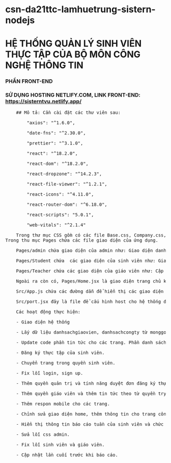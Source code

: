 # csn-da21ttc-lamhuetrung-sistern-nodejs
# HỆ THỐNG QUẢN LÝ SINH VIÊN THỰC TẬP CỦA BỘ MÔN CÔNG NGHỆ THÔNG TIN <br>
### PHẦN FRONT-END
### SỬ DỤNG HOSTING NETLIFY.COM, LINK FRONT-END: https://sisterntvu.netlify.app/
  <pre>
    ## Mô tả: Cần cài đặt các thư viên sau: <br>
        "axios": "^1.6.0",<br>
        "date-fns": "^2.30.0",<br>
        "prettier": "^3.1.0",<br>
        "react": "^18.2.0",<br>
        "react-dom": "^18.2.0",<br>
        "react-dropzone": "^14.2.3",<br>
        "react-file-viewer": "^1.2.1",<br>
        "react-icons": "^4.11.0",<br>
        "react-router-dom": "^6.18.0",<br>
        "react-scripts": "5.0.1",<br>
        "web-vitals": "^2.1.4"<br>
    Trong thư mục CSS gồm có các file Base.css, Company.css, Login.css,  Responsive.css, Student.css, Teacher.css, Admin.css được sự dụng để định dạng và trang trí nội dung của giao diện ứng dụng.
Trong thu mục Pages chứa các file giao diện của ứng dụng.<br>
    Pages/admin chứa giao diện của admin như: Giao diện danh sách công ty (Congty.jsx), giao diện đợt thực tập (dotthuctap.jsx), giao diện giáo viên (giaovien.jsx), giao diện quản lý đợt thực tập (quanlydotthuctap.jsx), giao diện quản lý thực tập (quanlythuctap.jsx), giao diện danh sách sinh viên (sinhvien.jsx), giao diện thêm công ty (themcongty.jsx), giao diện thêm dữ liệu đợt thực tập (themdulieudotthuctap.jsx), giao diện chi tiết đơn đăng ký (thongtindangky.jsx), giao diện tin tức (tintuc.jsx).<br>
    Pages/Student chứa  các giao diện của sinh viên như: Giao diện đơn đăng ký (dondangky.jsx), giao diện thực tập (thuctap.jsx), giao diện tin tức (tintuc.jsx).<br>
    Pages/Teacher chứa các giao diện của giáo viên như: Cập nhật thông tin (dangkythongtin.jsx), theo dõi thực tập (quanlythuctap.jsx), giao diện danh sách sinh viên (sinhvien.jsx), giao diện chi tiết đơn đăng ký (thongtindangky.jsx), giao diện xem báo cáo (xembaocao.jsx), giao diện tin tức (tintuc.jsx).<br>
    Ngoài ra còn có, Pages/Home.jsx là giao diện trang chủ khi sử dụng ứng dụng, Pages/Login.jsx là giao diện đăng nhập/đăng ký của ứng dụng và Pages/xulylogin.jsx là giao diện xử lý quá trình đăng nhập. <br>
    Src/App.js chứa các đường dẫn để hiển thị các giao diện trong Pages.<br>
    Src/port.jsx đây là file để cấu hình host cho hệ thống để kết nối với back-end.<br>
    Các hoạt động thực hiện: <br>
    - Giao diện hệ thống <br>
    - Lấy dữ liệu danhsachgiaovien, danhsachcongty từ monggoDB bằng axios. <br>
    - Update code phần tin tức cho các trang. Phần danh sách cán bộ hướng dẫn, danh sách công ty cho sinh viên <br>
    - Đăng ký thực tập của sinh viên.<br>
    - Chuyển trang trong quyền sinh viên.<br>
    - Fix lỗi login, sign up.<br>
    - Thêm quyền quản trị và tính năng duyệt đơn đăng ký thực tập.<br>
    - Thêm quyền giáo viên và thêm tin tức theo từ quyền try cập. <br>
    - Thêm respon mobile cho các trang.<br>
    - Chỉnh sửa giao diện home, thêm thông tin cho trang công ty - thực tập - sinh viên, chỉnh sửa logic đăng ký thực tập với công ty, chức năng thêm file báo cáo của sinh viên.<br>
    - Hiển thị thông tin báo cáo tuần của sinh viên và chức năng tải file báo cáo về máy.<br>
    - Sửa lỗi css admin.<br>
    - Fix lỗi sinh viên và giáo viên.<br>
    - Cập nhật lần cuối trước khi báo cáo.<br>
